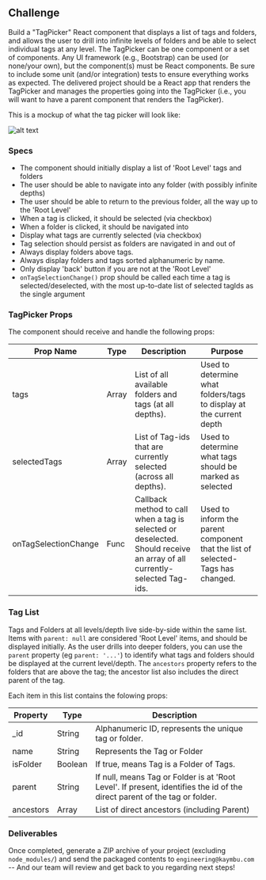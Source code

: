 
## Challenge
Build a "TagPicker" React component that displays a list of tags and folders, and allows the user to drill into infinite levels of folders and be able to select individual tags at any level. The TagPicker can be one component or a set of components. Any UI framework (e.g., Bootstrap) can be used (or none/your own), but the component(s) must be React components. Be sure to include some unit (and/or integration) tests to ensure everything works as expected. The delivered project should be a React app that renders the TagPicker and manages the properties going into the TagPicker (i.e., you will want to have a parent component that renders the TagPicker).  

This is a mockup of what the tag picker will look like: 

![alt text](https://cl.ly/3d3o1A0f1B0K/Image%202018-04-11%20at%204.46.20%20PM.png "Mockup")

### Specs

- The component should initially display a list of 'Root Level' tags and folders
- The user should be able to navigate into any folder (with possibly infinite depths)
- The user should be able to return to the previous folder, all the way up to the 'Root Level'
- When a tag is clicked, it should be selected (via checkbox)
- When a folder is clicked, it should be navigated into
- Display what tags are currently selected (via checkbox)
- Tag selection should persist as folders are navigated in and out of
- Always display folders above tags.
- Always display folders and tags sorted alphanumeric by name.
- Only display 'back' button if you are not at the 'Root Level'
- `onTagSelectionChange()` prop should be called each time a tag is selected/deselected, with the most up-to-date list of selected tagIds as the single argument


### TagPicker Props
The component should receive and handle the following props:


| Prop Name         | Type  | Description                                                                                                              | Purpose                                                                         |
|-------------------|-------|--------------------------------------------------------------------------------------------------------------------------|---------------------------------------------------------------------------------|
| tags              | Array | List of all available folders and tags (at all depths).                                                                  | Used to determine what folders/tags to display at the current depth             |
| selectedTags      | Array | List of Tag-ids that are currently selected (across all depths).                                                         | Used to determine what tags should be marked as selected                        |
| onTagSelectionChange     | Func  | Callback method to call when a tag is selected or deselected. Should receive an array of all currently-selected Tag-ids. | Used to inform the parent component that the list of selected-Tags has changed. |


### Tag List
Tags and Folders at all levels/depth live side-by-side within the same list.
Items with `parent: null` are considered 'Root Level' items, and should be displayed initially. As the user drills into deeper folders, you can use the `parent` property (eg `parent: '...'`) to identify what tags and folders should be displayed at the current level/depth.  The `ancestors` property refers to the folders that are above the tag; the ancestor list also includes the direct parent of the tag.  

Each item in this list contains the folowing props:
  
| Property  | Type    | Description                                                                                                     |
|-----------|---------|-----------------------------------------------------------------------------------------------------------------|
| _id       | String  | Alphanumeric ID, represents the unique tag or folder.                                                           |
| name      | String  | Represents the Tag or Folder                                                                                    |
| isFolder  | Boolean | If true, means Tag is a Folder of Tags.                                                                         |
| parent    | String  | If null, means Tag or Folder is at 'Root Level'. If present, identifies the id of the direct parent of the tag or folder. |
| ancestors | Array   | List of direct ancestors (including Parent)                                                                     |
  
  

### Deliverables

Once completed, generate a ZIP archive of your project (excluding `node_modules/`) and send the packaged contents to `engineering@kaymbu.com` -- And our team will review and get back to you regarding next steps!
